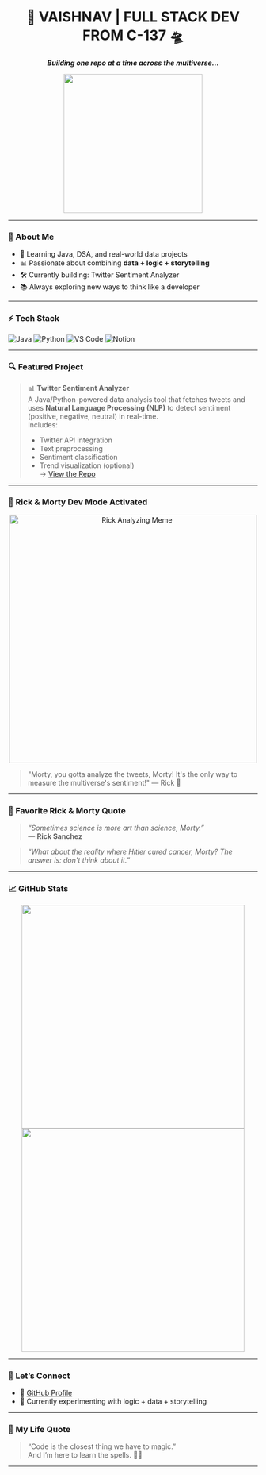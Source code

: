 <h1 align="center">🧪 VAISHNAV | FULL STACK DEV FROM C-137 🛸</h1>
<p align="center"><b><i>Building one repo at a time across the multiverse...</i></b></p>

<p align="center">
  <img src="https://media.giphy.com/media/l0MYt5jPR6QX5pnqM/giphy.gif" width="280" />
</p>

---

### 🧠 About Me

- 🌱 Learning Java, DSA, and real-world data projects  
- 📊 Passionate about combining **data + logic + storytelling**  
- 🛠 Currently building: Twitter Sentiment Analyzer  
- 📚 Always exploring new ways to think like a developer

---

### ⚡ Tech Stack

![Java](https://img.shields.io/badge/Java-%23ED8B00.svg?style=for-the-badge&logo=java&logoColor=white)
![Python](https://img.shields.io/badge/Python-3776AB.svg?style=for-the-badge&logo=python&logoColor=white)
![VS Code](https://img.shields.io/badge/VSCode-007ACC.svg?style=for-the-badge&logo=visual-studio-code&logoColor=white)
![Notion](https://img.shields.io/badge/Notion-000000.svg?style=for-the-badge&logo=notion&logoColor=white)

---

### 🔍 Featured Project

> 📊 **Twitter Sentiment Analyzer**  
> A Java/Python-powered data analysis tool that fetches tweets and uses **Natural Language Processing (NLP)** to detect sentiment (positive, negative, neutral) in real-time.  
> Includes:  
> - Twitter API integration  
> - Text preprocessing  
> - Sentiment classification  
> - Trend visualization (optional)  
> → [View the Repo](https://github.com/Vaishnavdines/twitter-analysis)

---

### 🧪 Rick & Morty Dev Mode Activated

<p align="center">
  <img src="https://raw.githubusercontent.com/muratkemaldar/rick-and-morty-memes/main/memes/rick-analyze.gif" width="500" alt="Rick Analyzing Meme" />
</p>

> "Morty, you gotta analyze the tweets, Morty! It's the only way to measure the multiverse's sentiment!" — Rick 🧪

---

### 🧠 Favorite Rick & Morty Quote

> *“Sometimes science is more art than science, Morty.”*  
> — **Rick Sanchez**

> *“What about the reality where Hitler cured cancer, Morty? The answer is: don't think about it.”*

---

### 📈 GitHub Stats

<p align="center">
  <img src="https://github-readme-stats.vercel.app/api?username=Vaishnavdines&show_icons=true&theme=dracula" width="450"/>
  <img src="https://github-readme-streak-stats.herokuapp.com?user=Vaishnavdines&theme=dracula" width="450"/>
</p>

---

### 🔗 Let’s Connect

- 💼 [GitHub Profile](https://github.com/Vaishnavdines)  
- 🧪 Currently experimenting with logic + data + storytelling

---

### 💬 My Life Quote

> “Code is the closest thing we have to magic.”  
> And I’m here to learn the spells. 🧙‍♂️

---

